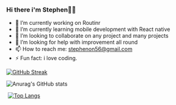 ### Hi there i'm Stephen👋🙃

- 🔭 I’m currently working on Routinr 
- 🌱 I’m currently learning mobile development with React native
- 👯 I’m looking to collaborate on any project and many projects
- 🤔 I’m looking for help with improvement all round
- 📫 How to reach me: stephenon56@gmail.com
- ⚡ Fun fact: i love coding.

[![GitHub Streak](https://streak-stats.demolab.com?user=Stepheeeen&theme=dark&border_radius=5)](https://git.io/streak-stats)

![Anurag's GitHub stats](https://github-readme-stats.vercel.app/api?username=Stepheeeen&show_icons=true&theme=dark)

 [![Top Langs](https://github-readme-stats.vercel.app/api/top-langs/?username=Stepheeeen&layout=compact&theme=dark)](https://github.com/anuraghazra/github-readme-stats)
